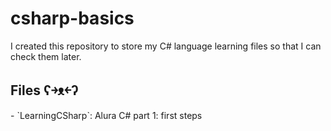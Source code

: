 <h1>csharp-basics</h1>

I created this repository to store my C# language learning files so that I can check them later.

<h2>Files ʕ￫ᴥ￩ʔ</h2>
- `LearningCSharp`: Alura C# part 1: first steps


